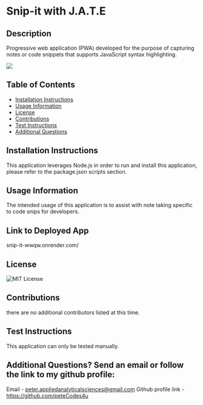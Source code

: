 # Snip-it with J.A.T.E

## Description
Progressive web application (PWA) developed for the purpose of capturing notes or code snippets that supports JavaScript syntax highlighting.

![](./public/images/snip-it_demo.gif)

## Table of Contents
- [Installation Instructions](#Installation-Instructions)
- [Usage Information](#Usage-Information)
- [License](#License)
- [Contributions](#Contributions)
- [Test Instructions](#Test-Instructions)
- [Additional Questions](#additional-questions-send-an-email-or-follow-the-link-to-my-github-profile)

## Installation Instructions
This application leverages Node.js in order to run and install this application, please refer to the package.json scripts section.

## Usage Information
The intended usage of this application is to assist with note taking specific to code snips for developers.

## Link to Deployed App
snip-it-wwqw.onrender.com/

## License
![MIT License](https://img.shields.io/badge/License-MIT-yellow.svg)

## Contributions
there are no additional contributors listed at this time.

## Test Instructions
This application can only be tested manually. 

## Additional Questions? Send an email or follow the link to my github profile:
Email - peter.appliedanalyticalsciences@gmail.com 
Github profile link - https://github.com/peteCodes4u

